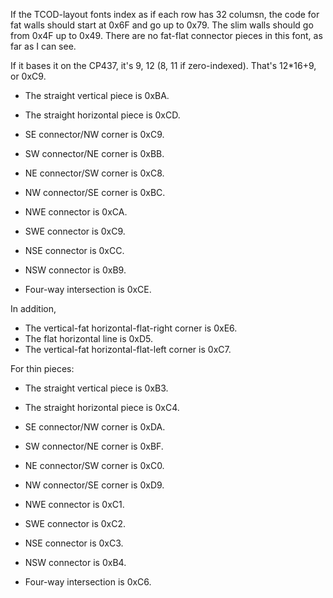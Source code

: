 If the TCOD-layout fonts index as if each row has 32 columsn, the code for fat
walls should start at 0x6F and go up to 0x79. The slim walls should go from 0x4F
up to 0x49. There are no fat-flat connector pieces in this font, as far as I can
see.

If it bases it on the CP437, it's 9, 12 (8, 11 if zero-indexed). That's 12*16+9,
or 0xC9.
 * The straight vertical piece is 0xBA.
 * The straight horizontal piece is 0xCD.
 * SE connector/NW corner is 0xC9.
 * SW connector/NE corner is 0xBB.
 * NE connector/SW corner is 0xC8.
 * NW connector/SE corner is 0xBC.

 * NWE connector is 0xCA.
 * SWE connector is 0xC9.
 * NSE connector is 0xCC.
 * NSW connector is 0xB9.
 * Four-way intersection is 0xCE.

In addition,
 * The vertical-fat horizontal-flat-right corner is 0xE6.
 * The flat horizontal line is 0xD5.
 * The vertical-fat horizontal-flat-left corner is 0xC7.


For thin pieces:
 * The straight vertical piece is 0xB3.
 * The straight horizontal piece is 0xC4.
 * SE connector/NW corner is 0xDA.
 * SW connector/NE corner is 0xBF.
 * NE connector/SW corner is 0xC0.
 * NW connector/SE corner is 0xD9.

 * NWE connector is 0xC1.
 * SWE connector is 0xC2.
 * NSE connector is 0xC3.
 * NSW connector is 0xB4.
 * Four-way intersection is 0xC6.
